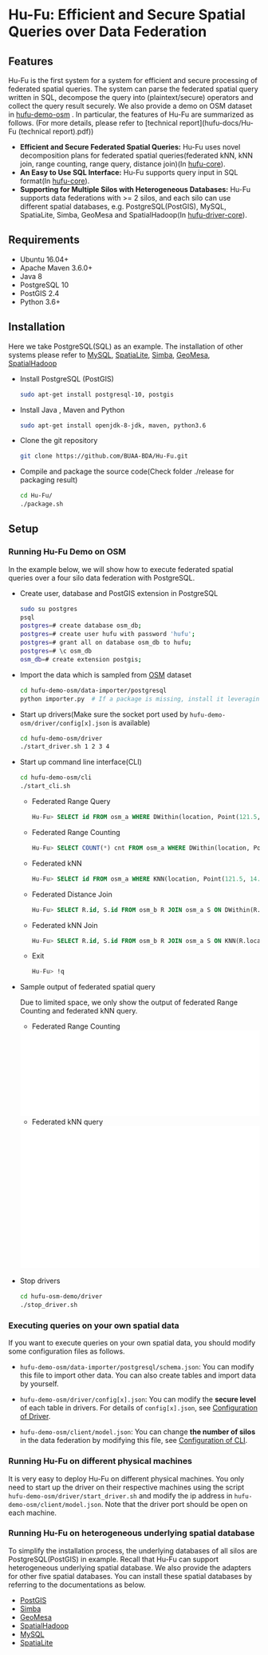 # Hu-Fu: Efficient and Secure Spatial Queries over Data Federation

## Features

Hu-Fu is the first system for a system for efficient and secure processing of federated spatial queries. The system can parse the federated spatial query written in SQL, decompose the query into (plaintext/secure) operators and collect the query result securely. We also provide a demo on OSM dataset in [hufu-demo-osm](hufu-demo-osm) .  In particular, the features of Hu-Fu are summarized as follows. (For more details, please refer to [technical report](hufu-docs/Hu-Fu (technical report).pdf))

* **Efficient and Secure Federated Spatial Queries:** Hu-Fu uses novel decomposition plans for federated spatial queries(federated kNN, kNN join, range counting, range query, distance join)(In [hufu-core](hufu-core)).
* **An Easy to Use SQL Interface:**  Hu-Fu supports query input in SQL format(In [hufu-core](hufu-core)).
* **Supporting for Multiple Silos with Heterogeneous Databases:** Hu-Fu supports data federations with >= 2 silos, and each silo can use different spatial databases,  e.g. PostgreSQL(PostGIS), MySQL, SpatiaLite, Simba, GeoMesa and SpatialHadoop(In [hufu-driver-core](hufu-driver-core)).

## Requirements

* Ubuntu 16.04+
* Apache Maven 3.6.0+
* Java 8
* PostgreSQL 10
* PostGIS 2.4
* Python 3.6+

## Installation

Here we take PostgreSQL(SQL) as an example. The installation of other systems please refer to [MySQL](https://dev.mysql.com/doc/mysql-installation-excerpt/5.7/en/), [SpatiaLite](https://www.gaia-gis.it/fossil/libspatialite/index), [Simba](http://www.cs.utah.edu/~dongx/simba/), [GeoMesa](https://www.geomesa.org/), [SpatialHadoop](http://spatialhadoop.cs.umn.edu/)

* Install PostgreSQL (PostGIS)

  ```bash
  sudo apt-get install postgresql-10, postgis
  ```

* Install Java , Maven and Python

  ```bash
  sudo apt-get install openjdk-8-jdk, maven, python3.6
  ```

* Clone the git repository

  ```bash
  git clone https://github.com/BUAA-BDA/Hu-Fu.git
  ```

* Compile and package the source code(Check folder ./release for packaging result)

  ```bash
  cd Hu-Fu/
  ./package.sh
  ```

## Setup

### Running Hu-Fu Demo on OSM

In the example below, we will show how to execute federated spatial queries over a four silo data federation with PostgreSQL.

* Create user, database and PostGIS extension in PostgreSQL

  ```bash
  sudo su postgres
  psql
  postgres=# create database osm_db;
  postgres=# create user hufu with password 'hufu';
  postgres=# grant all on database osm_db to hufu;
  postgres=# \c osm_db
  osm_db=# create extension postgis;
  ```

* Import the data which is sampled from [OSM](https://www.openstreetmap.org/) dataset

  ```bash
  cd hufu-demo-osm/data-importer/postgresql
  python importer.py  # If a package is missing, install it leveraging 'pip'.
  ```

* Start up drivers(Make sure the socket port used by ``hufu-demo-osm/driver/config[x].json`` is available)

  ```bash
  cd hufu-demo-osm/driver
  ./start_driver.sh 1 2 3 4
  ```

* Start up command line interface(CLI)

  ```bash
  cd hufu-demo-osm/cli
  ./start_cli.sh
  ```

  * Federated Range Query

    ```sql
    Hu-Fu> SELECT id FROM osm_a WHERE DWithin(location, Point(121.5, 14.5), 0.5);
    ```

  * Federated Range Counting

    ```sql
    Hu-Fu> SELECT COUNT(*) cnt FROM osm_a WHERE DWithin(location, Point(121.5, 14.5), 0.5);
    ```

  * Federated kNN

    ```sql
    Hu-Fu> SELECT id FROM osm_a WHERE KNN(location, Point(121.5, 14.5), 8);
    ```

  * Federated Distance Join

    ```sql
    Hu-Fu> SELECT R.id, S.id FROM osm_b R JOIN osm_a S ON DWithin(R.location, S.location, 0.2);
    ```

  * Federated kNN Join

    ```sql
    Hu-Fu> SELECT R.id, S.id FROM osm_b R JOIN osm_a S ON KNN(R.location, S.location, 8);
    ```

  * Exit

    ```sql
    Hu-Fu> !q
    ```

* Sample output of federated spatial query

  Due to limited space, we only show the output of federated Range Counting and federated kNN query.

  * Federated Range Counting
  <img src="hufu-docs/images/sample_output_rangecounting.svg" alt="sample_output" style="zoom: 50%;" />

  * Federated kNN query
  <img src="hufu-docs/images/sample_output_knn.svg" alt="sample_output" style="zoom: 50%;" />

* Stop drivers

  ```bash
  cd hufu-osm-demo/driver
  ./stop_driver.sh
  ```

### Executing  queries on your own spatial data

If you want to execute queries on your own spatial data, you should modify some configuration files as follows.

* `hufu-demo-osm/data-importer/postgresql/schema.json`: You can modify this file to import other data. You can also create tables and import data by yourself.

* `hufu-demo-osm/driver/config[x].json`: You can modify the **secure level** of each table in drivers. For details of ``config[x].json``, see [Configuration of Driver](hufu-docs/DriverConfig.md).

* `hufu-demo-osm/client/model.json`: You can change **the number of silos** in the data federation by modifying this file, see [Configuration of CLI](hufu-docs/CLIConfig.md).

### Running Hu-Fu on different physical machines

It is very easy to deploy Hu-Fu on different physical machines. You only need to start up the driver on their respective machines using the script `hufu-demo-osm/driver/start_driver.sh` and modify the ip address in `hufu-demo-osm/client/model.json`. Note that the driver port should be open on each machine.

### Running Hu-Fu on heterogeneous underlying spatial database

To simplify the installation process, the underlying databases of all silos are PostgreSQL(PostGIS) in example. Recall that Hu-Fu can support heterogeneous underlying spatial database. We also provide the adapters for other five spatial databases. You can install these spatial databases by referring to the documentations as below.

* [PostGIS](https://postgis.net/)
* [Simba](http://www.cs.utah.edu/~dongx/simba/)
* [GeoMesa](https://www.geomesa.org/)
* [SpatialHadoop](http://spatialhadoop.cs.umn.edu/)
* [MySQL](https://dev.mysql.com/doc/refman/8.0/en/spatial-types.html)
* [SpatiaLite](https://www.gaia-gis.it/fossil/libspatialite/home)
